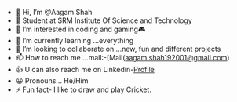 - 👋 Hi, I’m @Aagam Shah
- 🏫 Student at SRM Institute Of Science and Technology
- 👀 I’m interested in coding and gaming🎮
- 🌱 I’m currently learning ...everything
- 💞️ I’m looking to collaborate on ...new, fun and different projects
- 📫 How to reach me ...mail:-[Mail(aagam.shah192001@gmail.com)
- 👍 U can also reach me on Linkedin-[Profile](https://www.linkedin.com/in/aagam-shah-3ab765203/)
- 😀 Pronouns... He/Him
- ⚡ Fun fact- I like to draw and play Cricket.
<!---
Code-With-Aagam/Code-With-Aagam is a ✨ special ✨ repository because its `README.md` (this file) appears on your GitHub profile.
You can click the Preview link to take a look at your changes.
--->
